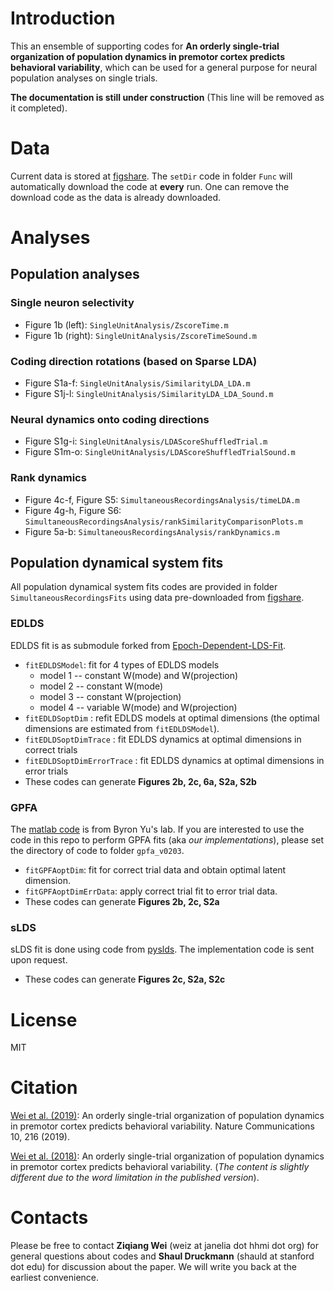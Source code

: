 # Introduction

This an ensemble of supporting codes for **An orderly single-trial organization of population dynamics in premotor cortex predicts behavioral variability**, which can be used for a general purpose for neural population analyses on single trials.

**The documentation is still under construction** (This line will be removed as it completed).

# Data
Current data is stored at [figshare](https://figshare.com/articles/Simultaneous_extracellular_electrophysiology_data/7372898/3).
The `setDir` code in folder `Func` will automatically download the code at **every** run. One can remove the download code as the data is already downloaded.

# Analyses
## Population analyses
### Single neuron selectivity
* Figure 1b (left): `SingleUnitAnalysis/ZscoreTime.m`
* Figure 1b (right): `SingleUnitAnalysis/ZscoreTimeSound.m`
### Coding direction rotations (based on Sparse LDA)
* Figure S1a-f: `SingleUnitAnalysis/SimilarityLDA_LDA.m`
* Figure S1j-l: `SingleUnitAnalysis/SimilarityLDA_LDA_Sound.m`
### Neural dynamics onto coding directions
* Figure S1g-i: `SingleUnitAnalysis/LDAScoreShuffledTrial.m`
* Figure S1m-o: `SingleUnitAnalysis/LDAScoreShuffledTrialSound.m`
### Rank dynamics
* Figure 4c-f, Figure S5: `SimultaneousRecordingsAnalysis/timeLDA.m`
* Figure 4g-h, Figure S6: `SimultaneousRecordingsAnalysis/rankSimilarityComparisonPlots.m`
* Figure 5a-b: `SimultaneousRecordingsAnalysis/rankDynamics.m`

## Population dynamical system fits
All population dynamical system fits codes are provided in folder `SimultaneousRecordingsFits` using data pre-downloaded from [figshare](https://figshare.com/articles/Simultaneous_extracellular_electrophysiology_data/7372898/3).
### EDLDS
EDLDS fit is as submodule forked from [Epoch-Dependent-LDS-Fit](https://github.com/zqwei/Epoch-Dependent-LDS-Fit).
* `fitEDLDSModel`: fit for 4 types of EDLDS models
    * model 1 -- constant W(mode) and W(projection)
    * model 2 -- constant W(mode)
    * model 3 -- constant W(projection)
    * model 4 -- variable W(mode) and W(projection)
* `fitEDLDSoptDim` : refit EDLDS models at optimal dimensions (the optimal dimensions are estimated from `fitEDLDSModel`).
* `fitEDLDSoptDimTrace` : fit EDLDS dynamics at optimal dimensions in correct trials
* `fitEDLDSoptDimErrorTrace` : fit EDLDS dynamics at optimal dimensions in error trials
* These codes can generate **Figures 2b, 2c, 6a, S2a, S2b**

### GPFA
The [matlab code](http://users.ece.cmu.edu/~byronyu/software/gpfa0203.tgz) is from Byron Yu's lab. If you are interested to use the code in this repo to perform GPFA fits (aka _our implementations_), please set the directory of code to folder `gpfa_v0203`.
* `fitGPFAoptDim`: fit for correct trial data and obtain optimal latent dimension.
* `fitGPFAoptDimErrData`: apply correct trial fit to error trial data.
* These codes can generate **Figures 2b, 2c, S2a**

### sLDS
sLDS fit is done using code from [pyslds](https://github.com/mattjj/pyslds). The implementation code is sent upon request.
* These codes can generate **Figures 2c, S2a, S2c**
# License
MIT

# Citation
[Wei et al. (2019)](https://www.nature.com/articles/s41467-018-08141-6): An orderly single-trial organization of population dynamics in premotor cortex predicts behavioral variability. Nature Communications 10, 216 (2019).

[Wei et al. (2018)](https://www.biorxiv.org/content/early/2018/07/25/376830): An orderly single-trial organization of population dynamics in premotor cortex predicts behavioral variability. (*The content is slightly different due to the word limitation in the published version*).

# Contacts
Please be free to contact **Ziqiang Wei** (weiz at janelia dot hhmi dot org) for general questions about codes and **Shaul Druckmann** (shauld at stanford dot edu) for discussion about the paper. We will write you back at the earliest convenience.

